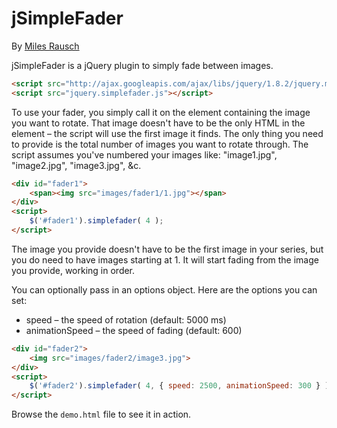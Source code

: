 # jSimpleFader #

By [Miles Rausch](http://milesrausch.com)

jSimpleFader is a jQuery plugin to simply fade between images.

```html
<script src="http://ajax.googleapis.com/ajax/libs/jquery/1.8.2/jquery.min.js"></script>
<script src="jquery.simplefader.js"></script>
```

To use your fader, you simply call it on the element containing the image you want to rotate. That image doesn't have to be the only HTML in the element &ndash; the script will use the first image it finds. The only thing you need to provide is the total number of images you want to rotate through. The script assumes you've numbered your images like: "image1.jpg", "image2.jpg", "image3.jpg", &amp;c.

```html
<div id="fader1">
    <span><img src="images/fader1/1.jpg"></span>
</div>
<script>
    $('#fader1').simplefader( 4 );
</script>
```

The image you provide doesn't have to be the first image in your series, but you do need to have images starting at 1. It will start fading from the image you provide, working in order.
    
You can optionally pass in an options object. Here are the options you can set:

  * speed &ndash; the speed of rotation (default: 5000 ms)
  * animationSpeed &ndash; the speed of fading (default: 600)

```html
<div id="fader2">
    <img src="images/fader2/image3.jpg">
</div>
<script>
    $('#fader2').simplefader( 4, { speed: 2500, animationSpeed: 300 } );
</script>
```

Browse the `demo.html` file to see it in action.
